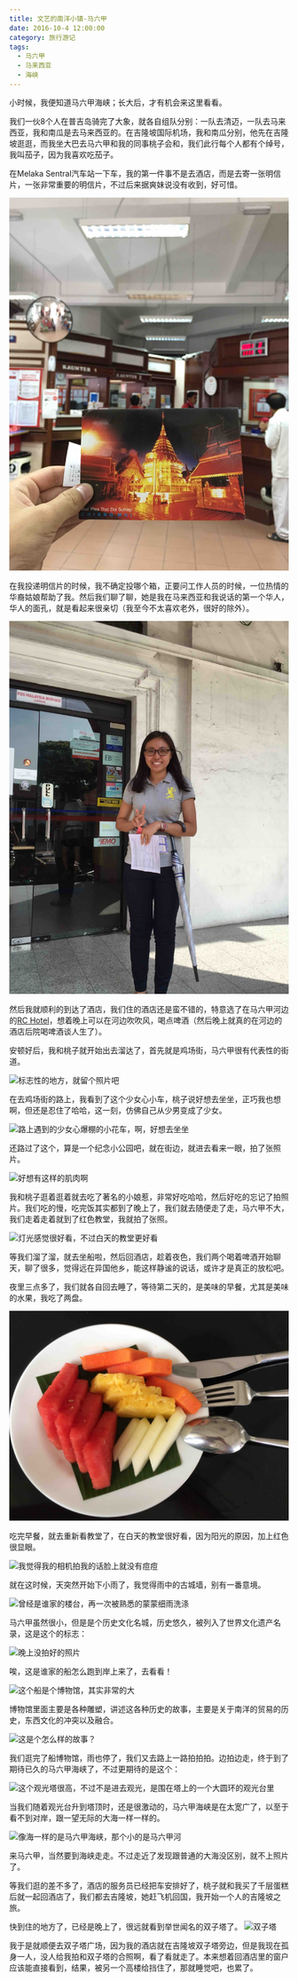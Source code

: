 ```yaml
---
title: 文艺的南洋小镇-马六甲
date: 2016-10-4 12:00:00
category: 旅行游记
tags:
  - 马六甲
  - 马来西亚
  - 海峡
---
```


小时候，我便知道马六甲海峡；长大后，才有机会来这里看看。

我们一伙8个人在普吉岛骑完了大象，就各自组队分别：一队去清迈，一队去马来西亚，我和南瓜是去马来西亚的。在吉隆坡国际机场，我和南瓜分别，他先在吉隆坡逛逛，而我坐大巴去马六甲和我的同事桃子会和，我们此行每个人都有个绰号，我叫茄子，因为我喜欢吃茄子。

<!--more-->

在Melaka Sentral汽车站一下车，我的第一件事不是去酒店，而是去寄一张明信片，一张非常重要的明信片，不过后来据爽妹说没有收到，好可惜。

![明信片上的照片是泰国清迈的素贴寺](文艺的南洋小镇-马六甲/1.JPG)

在我投递明信片的时候，我不确定投哪个箱，正要问工作人员的时候，一位热情的华裔姑娘帮助了我。然后我们聊了聊，她是我在马来西亚和我说话的第一个华人，华人的面孔，就是看起来很亲切（我至今不太喜欢老外，很好的除外）。

![阳光灿烂的姑娘，她还在上学](文艺的南洋小镇-马六甲/2.JPG)

然后我就顺利的到达了酒店，我们住的酒店还是蛮不错的，特意选了在马六甲河边的[RC Hotel](https://www.agoda.com/zh-cn/rc-hotel/hotel/malacca-my.html)，想着晚上可以在河边吹吹风，喝点啤酒（然后晚上就真的在河边的酒店后院喝啤酒谈人生了）。

安顿好后，我和桃子就开始出去溜达了，首先就是鸡场街，马六甲很有代表性的街道。

![标志性的地方，就留个照片吧](文艺的南洋小镇-马六甲/3.jpg)

在去鸡场街的路上，我看到了这个少女心小车，桃子说好想去坐坐，正巧我也想啊，但还是忍住了哈哈，这一刻，仿佛自己从少男变成了少女。

![路上遇到的少女心爆棚的小花车，啊，好想去坐坐](文艺的南洋小镇-马六甲/4.jpg)

还路过了这个，算是一个纪念小公园吧，就在街边，就进去看来一眼，拍了张照片。

![好想有这样的肌肉啊](文艺的南洋小镇-马六甲/5.JPG)

我和桃子逛着逛着就去吃了著名的小娘惹，非常好吃哈哈，然后好吃的忘记了拍照片。我们吃的慢，吃完饭其实都到了晚上了，我们就去随便走了走，马六甲不大，我们走着走着就到了红色教堂，我就拍了张照。

![灯光感觉很好看，不过白天的教堂更好看](文艺的南洋小镇-马六甲/6.JPG)

等我们溜了溜，就去坐船啦，然后回酒店，趁着夜色，我们两个喝着啤酒开始聊天，聊了很多，觉得远在异国他乡，能这样静谧的说话，或许才是真正的放松吧。

夜里三点多了，我们就各自回去睡了，等待第二天的，是美味的早餐，尤其是美味的水果，我吃了两盘。


![感觉水果很新鲜](文艺的南洋小镇-马六甲/7.jpg)

吃完早餐，就去重新看教堂了，在白天的教堂很好看，因为阳光的原因，加上红色很显眼。

![我觉得我的相机拍我的话脸上就没有痘痘](文艺的南洋小镇-马六甲/9.jpg)

就在这时候，天突然开始下小雨了，我觉得雨中的古城墙，别有一番意境。

![曾经是谁家的楼台，再一次被熟悉的蒙蒙细雨洗涤](文艺的南洋小镇-马六甲/10.jpg)

马六甲虽然很小，但是是个历史文化名城，历史悠久，被列入了世界文化遗产名录，这是这个的标志：

![晚上没拍好的照片](文艺的南洋小镇-马六甲/11.JPG)

唉，这是谁家的船怎么跑到岸上来了，去看看！

![这个船是个博物馆，其实非常的大](文艺的南洋小镇-马六甲/12.jpg)

博物馆里面主要是各种雕塑，讲述这各种历史的故事，主要是关于南洋的贸易的历史，东西文化的冲突以及融合。

![这是个怎么样的故事？](文艺的南洋小镇-马六甲/13.JPG)

我们逛完了船博物馆，雨也停了，我们又去路上一路拍拍拍。边拍边走，终于到了期待已久的马六甲海峡了，不过更期待的是这个：

![这个观光塔很高，不过不是进去观光，是围在塔上的一个大圆环的观光台里](文艺的南洋小镇-马六甲/14.jpg)

当我们随着观光台升到塔顶时，还是很激动的，马六甲海峡是在太宽广了，以至于看不到对岸，跟一望无际的大海一样一样的。

![像海一样的是马六甲海峡，那个小的是马六甲河](文艺的南洋小镇-马六甲/15.jpg)

来马六甲，当然要到海峡走走。不过走近了发现跟普通的大海没区别，就不上照片了。

等我们逛的差不多了，酒店的服务员已经把车安排好了，桃子就和我买了千层蛋糕后就一起回酒店了，我们都去吉隆坡，她赶飞机回国，我开始一个人的吉隆坡之旅。

快到住的地方了，已经是晚上了，很远就看到举世闻名的双子塔了。
![双子塔](文艺的南洋小镇-马六甲/17.JPG)

我于是就顺便去双子塔广场，因为我的酒店就在吉隆坡双子塔旁边，但是我现在孤身一人，没人给我拍和双子塔的合照啊，看了看就走了。本来想着回酒店里的窗户应该能直接看到，结果，被另一个高楼给挡住了，那就睡觉吧，也累了。
